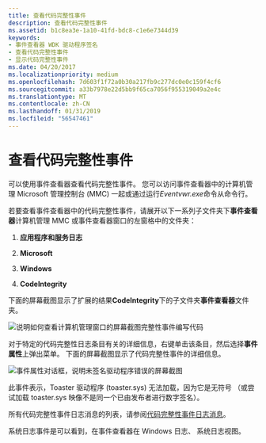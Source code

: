 ```yaml
---
title: 查看代码完整性事件
description: 查看代码完整性事件
ms.assetid: b1c8ea3e-1a10-41fd-bdc8-c1e6e7344d39
keywords:
- 事件查看器 WDK 驱动程序签名
- 查看代码完整性事件
- 显示代码完整性事件
ms.date: 04/20/2017
ms.localizationpriority: medium
ms.openlocfilehash: 7d603f1f72a0b30a217fb9c277dc0e0c159f4cf6
ms.sourcegitcommit: a33b7978e22d5bb9f65ca7056f955319049a2e4c
ms.translationtype: MT
ms.contentlocale: zh-CN
ms.lasthandoff: 01/31/2019
ms.locfileid: "56547461"
---
```

# <a name="viewing-code-integrity-events"></a>查看代码完整性事件


可以使用事件查看器查看代码完整性事件。 您可以访问事件查看器中的计算机管理 Microsoft 管理控制台 (MMC) 一起或通过运行*Eventvwr.exe*命令从命令行。

若要查看事件查看器中的代码完整性事件，请展开以下一系列子文件夹下**事件查看器**计算机管理 MMC 或事件查看器窗口的左窗格中的文件夹：

1.  **应用程序和服务日志**

2.  **Microsoft**

3.  **Windows**

4.  **CodeIntegrity**

下面的屏幕截图显示了扩展的结果**CodeIntegrity**下的子文件夹**事件查看器**文件夹。

![说明如何查看计算机管理窗口的屏幕截图完整性事件编写代码](images/signing-code-integrity-folder.png)

对于特定的代码完整性日志条目有关的详细信息，右键单击该条目，然后选择**事件属性**上弹出菜单。 下面的屏幕截图显示了代码完整性事件的详细信息。

![事件属性对话框，说明未签名驱动程序错误的屏幕截图](images/event-prop.png)

此事件表示，Toaster 驱动程序 (toaster.sys) 无法加载，因为它是无符号 （或尝试加载 toaster.sys 映像不是同一个已由发布者进行数字签名）。

所有代码完整性事件日志消息的列表，请参阅[代码完整性事件日志消息](code-integrity-event-log-messages.md)。

系统日志事件是可以看到，在事件查看器在 Windows 日志、 系统日志视图。

 

 





